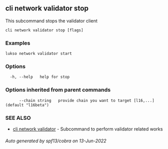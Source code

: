 ## cli network validator stop

This subcommand stops the validator client

```
cli network validator stop [flags]
```

### Examples

```
lukso network validator start
```

### Options

```
  -h, --help   help for stop
```

### Options inherited from parent commands

```
      --chain string   provide chain you want to target [l16,...] (default "l16beta")
```

### SEE ALSO

* [cli network validator](cli_network_validator.md)	 - Subcommand to perform validator related works

###### Auto generated by spf13/cobra on 13-Jun-2022
